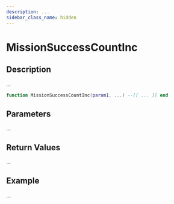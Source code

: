 ```yaml
---
description: ...
sidebar_class_name: hidden
---
```


# MissionSuccessCountInc

## Description

...

```lua
function MissionSuccessCountInc(param1, ...) --[[ ... ]] end
```

## Parameters

...

## Return Values

...

## Example

...

